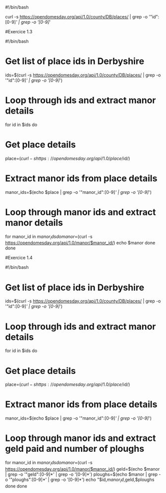 #!/bin/bash

curl -s https://opendomesday.org/api/1.0/county/DB/places/ | grep -o '"id":[0-9]*' | grep -o '[0-9]*'

#Exercice 1.3

#!/bin/bash

# Get list of place ids in Derbyshire
ids=$(curl -s https://opendomesday.org/api/1.0/county/DB/places/ | grep -o '"id":[0-9]*' | grep -o '[0-9]*')

# Loop through ids and extract manor details
for id in $ids
do
  # Get place details
  place=$(curl -s https://opendomesday.org/api/1.0/place/$id/)
  
  # Extract manor ids from place details
  manor_ids=$(echo $place | grep -o '"manor_id":[0-9]*' | grep -o '[0-9]*')
  
  # Loop through manor ids and extract manor details
  for manor_id in $manor_ids
  do
    manor=$(curl -s https://opendomesday.org/api/1.0/manor/$manor_id/)
    echo $manor
  done
done

#Exercice 1.4

#!/bin/bash

# Get list of place ids in Derbyshire
ids=$(curl -s https://opendomesday.org/api/1.0/county/DB/places/ | grep -o '"id":[0-9]*' | grep -o '[0-9]*')

# Loop through ids and extract manor details
for id in $ids
do
  # Get place details
  place=$(curl -s https://opendomesday.org/api/1.0/place/$id/)
  
  # Extract manor ids from place details
  manor_ids=$(echo $place | grep -o '"manor_id":[0-9]*' | grep -o '[0-9]*')
  
  # Loop through manor ids and extract geld paid and number of ploughs
  for manor_id in $manor_ids
  do
    manor=$(curl -s https://opendomesday.org/api/1.0/manor/$manor_id/)
    geld=$(echo $manor | grep -o '"geld":[0-9]*' | grep -o '[0-9]*')
    ploughs=$(echo $manor | grep -o '"ploughs":[0-9]*' | grep -o '[0-9]*')
    echo "$id,$manor_id,$geld,$ploughs
  done
done



  

